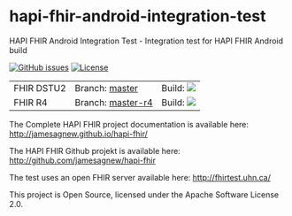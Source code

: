 hapi-fhir-android-integration-test
=========

HAPI FHIR Android Integration Test - Integration test for HAPI FHIR Android build

[![GitHub issues](http://img.shields.io/github/issues/hapifhir/hapi-fhir-android-integration-test.svg)](http://github.com/hapifhir/hapi-fhir-android-integration-test/issues)
[![License](https://img.shields.io/badge/license-apache%202.0-60C060.svg)](http://github.com/hapifhir/hapi-fhir-android-integration-test/issues)

<table>
  <tr>
    <td>FHIR DSTU2</td>
    <td>Branch: <a href="https://github.com/hapifhir/hapi-fhir-android-integration-test/tree/master">master</a></td>
    <td>Build: <a href="https://travis-ci.org/hapifhir/hapi-fhir-android-integration-test"><img src="https://travis-ci.org/hapifhir/hapi-fhir-android-integration-test.svg?branch=master"/></a></td>
  </tr>
  <tr>
    <td>FHIR R4</td>
    <td>Branch: <a href="https://github.com/hapifhir/hapi-fhir-android-integration-test/tree/master-r4">master-r4</a></td>
    <td>Build: <a href="https://travis-ci.org/hapifhir/hapi-fhir-android-integration-test"><img src="https://travis-ci.org/hapifhir/hapi-fhir-android-integration-test.svg?branch=master-r4"/></a></td>
  </tr>
</table>

The Complete HAPI FHIR project documentation is available here:
http://jamesagnew.github.io/hapi-fhir/

The HAPI FHIR Github projekt is available  here:
http://github.com/jamesagnew/hapi-fhir

The test uses an open FHIR server available here:
http://fhirtest.uhn.ca/

This project is Open Source, licensed under the Apache Software License 2.0.
